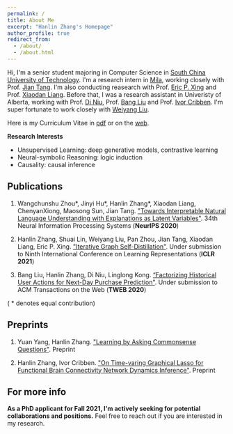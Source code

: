 ```yaml
---
permalink: /
title: About Me
excerpt: "Hanlin Zhang's Homepage"
author_profile: true
redirect_from: 
  - /about/
  - /about.html
---
```


Hi, I'm a senior student majoring in Computer Science in [South China University of Technology](http://www.scut.edu.cn/english/index.html). I'm a research intern in [Mila](https://mila.quebec/en/), working closely with Prof. [Jian Tang](https://jian-tang.com/). I'm also conducting reasearch with Prof. [Eric P. Xing](http://www.cs.cmu.edu/~epxing/) and Prof. [Xiaodan Liang](https://www.cs.cmu.edu/~xiaodan1/). Before that, I was a research assistant in Univeristy of Alberta, working with Prof. [Di Niu](https://sites.ualberta.ca/~dniu/Homepage/Home.html), Prof. [Bang Liu](https://sites.ualberta.ca/~bang3/) and Prof. [Ivor Cribben](https://www.ualberta.ca/business/about/contact-us/school-directory/ivor-cribben). I'm super fortunate to work closely with [Weiyang Liu](https://wyliu.com/).

Here is my Curriculum Vitae in [pdf](../files/hanlin_CV.pdf) or on the [web](https://cshlzhang.github.io/cv/).

**Research Interests**
* Unsupervised Learning: deep generative models, contrastive learning
* Neural-symbolic Reasoning: logic induction
* Causality: causal inference

## Publications
1. Wangchunshu Zhou\*, Jinyi Hu\*, Hanlin Zhang\*, Xiaodan Liang, ChenyanXiong, Maosong Sun, Jian Tang. ["Towards Interpretable Natural Language Understanding with Explanations as Latent Variables"](../files/NeurIPS2020.pdf). 34th Neural Information Processing Systems (**NeurIPS 2020**)

2. Hanlin Zhang, Shuai Lin, Weiyang Liu, Pan Zhou, Jian Tang, Xiaodan Liang, Eric P. Xing. ["Iterative Graph Self-Distillation"](../files/ICLR2021.pdf). Under submission to Ninth International Conference on Learning Representations (**ICLR 2021**)
  
3. Bang Liu, Hanlin Zhang, Di Niu, Linglong Kong. [“Factorizing Historical User Actions for Next-Day Purchase Prediction"](../files/TWEB.pdf). Under submission to ACM Transactions on the Web (**TWEB 2020**)

( * denotes equal contribution)

## Preprints
1. Yuan Yang, Hanlin Zhang. ["Learning by Asking Commonsense Questions"](../files/logic.pdf). Preprint
   
2. Hanlin Zhang, Ivor Cribben. ["On Time-varing Graphical Lasso for Functional Brain Connectivity Network Dynamics Inference"](../files/fMRI.pdf). Preprint

For more info
------
**As a PhD applicant for Fall 2021, I'm actively seeking for potential collaborations and positions.**
Feel free to reach out if you are interested in my research.
